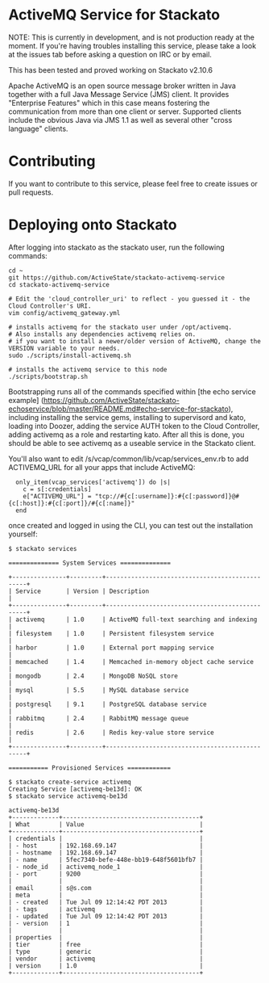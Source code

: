ActiveMQ Service for Stackato
==================================

NOTE: This is currently in development, and is not production ready at the moment. If you're
having troubles installing this service, please take a look at the issues tab before asking a
question on IRC or by email.

This has been tested and proved working on Stackato v2.10.6

Apache ActiveMQ is an open source message broker written in Java together with a full Java Message Service (JMS) client. It provides "Enterprise Features" which in this case means fostering the communication from more than one client or server. Supported clients include the obvious Java via JMS 1.1 as well as several other "cross language" clients.

# Contributing

If you want to contribute to this service, please feel free to create issues or pull requests.

# Deploying onto Stackato

After logging into stackato as the stackato user, run the following commands:

    cd ~
    git https://github.com/ActiveState/stackato-activemq-service
    cd stackato-activemq-service

    # Edit the 'cloud_controller_uri' to reflect - you guessed it - the Cloud Controller's URI.
    vim config/activemq_gateway.yml

    # installs activemq for the stackato user under /opt/activemq.
    # Also installs any dependencies activemq relies on.
    # if you want to install a newer/older version of ActiveMQ, change the VERSION variable to your needs.
    sudo ./scripts/install-activemq.sh

    # installs the activemq service to this node
    ./scripts/bootstrap.sh

Bootstrapping runs all of the commands specified within
[the echo service example]
(https://github.com/ActiveState/stackato-echoservice/blob/master/README.md#echo-service-for-stackato),
including installing the service gems, installing to supervisord and kato, loading into Doozer,
adding the service AUTH token to the Cloud Controller, adding activemq as a role and
restarting kato. After all this is done, you should be able to see activemq as a
useable service in the Stackato client.

You'll also want to edit /s/vcap/common/lib/vcap/services_env.rb to add ACTIVEMQ_URL for all your apps
that include ActiveMQ:

      only_item(vcap_services['activemq']) do |s|
        c = s[:credentials]
        e["ACTIVEMQ_URL"] = "tcp://#{c[:username]}:#{c[:password]}@#{c[:host]}:#{c[:port]}/#{c[:name]}"
      end

once created and logged in using the CLI, you can test out the installation yourself:

```
$ stackato services

============== System Services ==============

+---------------+---------+------------------------------------------------+
| Service       | Version | Description                                    |
+---------------+---------+------------------------------------------------+
| activemq      | 1.0     | ActiveMQ full-text searching and indexing      |
| filesystem    | 1.0     | Persistent filesystem service                  |
| harbor        | 1.0     | External port mapping service                  |
| memcached     | 1.4     | Memcached in-memory object cache service       |
| mongodb       | 2.4     | MongoDB NoSQL store                            |
| mysql         | 5.5     | MySQL database service                         |
| postgresql    | 9.1     | PostgreSQL database service                    |
| rabbitmq      | 2.4     | RabbitMQ message queue                         |
| redis         | 2.6     | Redis key-value store service                  |
+---------------+---------+------------------------------------------------+

=========== Provisioned Services ============

$ stackato create-service activemq
Creating Service [activemq-be13d]: OK
$ stackato service activemq-be13d

activemq-be13d
+-------------+--------------------------------------+
| What        | Value                                |
+-------------+--------------------------------------+
| credentials |                                      |
| - host      | 192.168.69.147                       |
| - hostname  | 192.168.69.147                       |
| - name      | 5fec7340-befe-448e-bb19-648f5601bfb7 |
| - node_id   | activemq_node_1                      |
| - port      | 9200                                 |
|             |                                      |
| email       | s@s.com                              |
| meta        |                                      |
| - created   | Tue Jul 09 12:14:42 PDT 2013         |
| - tags      | activemq                             |
| - updated   | Tue Jul 09 12:14:42 PDT 2013         |
| - version   | 1                                    |
|             |                                      |
| properties  |                                      |
| tier        | free                                 |
| type        | generic                              |
| vendor      | activemq                             |
| version     | 1.0                                  |
+-------------+--------------------------------------+
```
